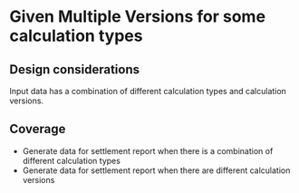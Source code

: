 # Given Multiple Versions for some calculation types

## Design considerations

Input data has a combination of different calculation types and calculation versions.

## Coverage

- Generate data for settlement report when there is a combination of different calculation types
- Generate data for settlement report when there are different calculation versions

